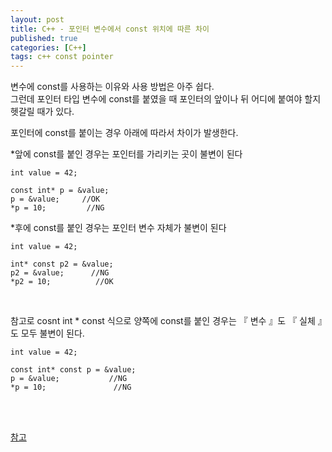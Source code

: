 ```yaml
---
layout: post
title: C++ - 포인터 변수에서 const 위치에 따른 차이 
published: true
categories: [C++]
tags: c++ const pointer
---
```

변수에 const를 사용하는 이유와 사용 방법은 아주 쉽다.  
그런데 포인터 타입 변수에 const를 붙였을 때 포인터의 앞이나 뒤 어디에 붙여야 할지 헷갈릴 때가 있다. 
  
포인터에 const를 붙이는 경우 아래에 따라서 차이가 발생한다.  
  
*앞에 const를 붙인 경우는 포인터를 가리키는 곳이 불변이 된다    
```
int value = 42;

const int* p = &value;
p = &value;     //OK
*p = 10;         //NG
```
      
*후에 const를 붙인 경우는 포인터 변수 자체가 불변이 된다    
```
int value = 42;

int* const p2 = &value;
p2 = &value;      //NG
*p2 = 10;          //OK
```
     
<br>  
    
참고로 cosnt int * const 식으로 양쪽에 const를 붙인 경우는 『 변수 』도 『 실체 』도 모두 불변이 된다.  
  
```
int value = 42;

const int* const p = &value;
p = &value;           //NG
*p = 10;               //NG
```
  
<br>  
<br>  
    
[참고](http://qiita.com/pink_bangbi/items/a36617bf1d5923743d69)